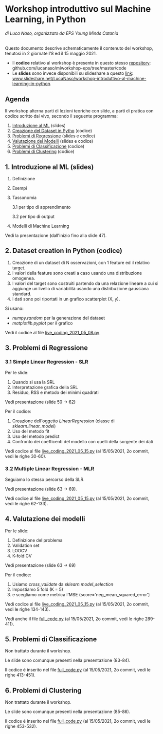 # Workshop introduttivo sul Machine Learning, in Python
###### *di Luca Naso, organizzato da EPS Young Minds Catania*

Questo documento descrive schematicamente il contenuto del workshop, tenutosi in 2 giornate l'8 ed il 15 maggio 2021.
- Il **codice** relativo al workshop è presente in questo stesso [repository](https://github.com/lucanaso/mlworkshop-eps/tree/master/code): github.com/lucanaso/mlworkshop-eps/tree/master/code
- Le **slides** sono invece disponibili su slideshare a questo [link](https://www.slideshare.net/LucaNaso/workshop-introduttivo-al-machine-learning-in-python): www.slideshare.net/LucaNaso/workshop-introduttivo-al-machine-learning-in-python.

## Agenda
Il workshop alterna parti di lezioni teoriche con slide, a parti di pratica con codice scritto dal vivo, secondo il seguente programma:

1. [Introduzione al ML](#1-introduzione-al-ml-slides) (slides)
2. [Creazione del Dataset in Pytho](#2-dataset-creation-in-python-codice) (codice)
3. [Problemi di Regressione](#3-problemi-di-regressione) (slides e codice)
4. [Valutazione dei Modelli](4-valutazione-dei-modelli) (slides e codice)
5. [Problemi di Classificazione](5-problemi-di-classificazione) (codice)
6. [Problemi di Clustering](6-problemi-ci-clustering) (codice)

## 1. Introduzione al ML (slides)
1. Definizione
2. Esempi
3. Tassonomia
   
    3.1 per tipo di apprendimento
   
    3.2 per tipo di output

4. Modelli di Machine Learning

Vedi la presentazione (dall'inizio fino alla slide 47).

## 2. Dataset creation in Python (codice)

1. Creazione di un dataset di N osservazioni, con 1 feature ed il relativo target.
2. I valori della feature sono creati a caso usando una distribuzione omogenea.
3. I valori del target sono costruiti partendo da una relazione lineare a cui si aggiunge un livello di variabilità usando una distribuzione gaussiana standard.
4. I dati sono poi riportati in un grafico scatterplot (X, y).

Si usano:
- *numpy.random* per la generazione del dataset 
- *matplotlib.pyplot* per il grafico
  
Vedi il codice al file [live_coding_2021_05_08.py](https://github.com/lucanaso/mlworkshop-eps/blob/master/code/live_coding_2021_05_08.py)

## 3. Problemi di Regressione
### 3.1 Simple Linear Regression - SLR
Per le slide:
1. Quando si usa la SRL
2. Interpretazione grafica della SRL
3. Residuo, RSS e metodo dei minimi quadrati

Vedi presentazione (slide 50 -> 62)

Per il codice:
1. Creazione dell'oggetto *LinearRegression* (classe di *sklearn.linear_model*)
2. Uso del metodo fit
3. Uso del metodo predict
4. Confronto dei coefficenti del modello con quelli della sorgente dei dati

Vedi codice al file [live_coding_2021_05_15.py](https://github.com/lucanaso/mlworkshop-eps/blob/master/code/live_coding_2021_05_15.py#L30-L60) (al 15/05/2021, 2o commit, vedi le righe 30-60).


### 3.2 Multiple Linear Regression - MLR
Seguiamo lo stesso percorso della SLR.

Vedi presentazione (slide 63 -> 69).

Vedi codice al file [live_coding_2021_05_15.py](https://github.com/lucanaso/mlworkshop-eps/blob/master/code/live_coding_2021_05_15.py#L62-L133) (al 15/05/2021, 2o commit, vedi le righe 62-133).

## 4. Valutazione dei modelli
Per le slide:
1. Definizione del problema
2. Validation set
3. LOOCV
4. K-fold CV

Vedi presentazione (slide 63 -> 69)

Per il codice:
1. Usiamo *cross_validate* da *sklearn.model_selection*
2. Impostiamo 5 fold (K = 5)
3. e scegliamo come metrica l'MSE (score='neg_mean_squared_error')


Vedi codice al file [live_coding_2021_05_15.py](https://github.com/lucanaso/mlworkshop-eps/blob/master/code/live_coding_2021_05_15.py#L134-L143) (al 15/05/2021, 2o commit, vedi le righe 134-143).

Vedi anche il file [full_code.py](https://github.com/lucanaso/mlworkshop-eps/blob/master/code/full_code.py#L289-L411) (al 15/05/2021, 2o commit, vedi le righe 289-411).

## 5. Problemi di Classificazione
Non trattato durante il workshop.

Le slide sono comunque presenti nella presentazione (83-84). 

Il codice è inserito nel file [full_code.py](https://github.com/lucanaso/mlworkshop-eps/blob/master/code/full_code.py#L413-L451) (al 15/05/2021, 2o commit, vedi le righe 413-451).

## 6. Problemi di Clustering
Non trattato durante il workshop.

Le slide sono comunque presenti nella presentazione (85-86).

Il codice è inserito nel file [full_code.py](https://github.com/lucanaso/mlworkshop-eps/blob/master/code/full_code.py#L453-L532) (al 15/05/2021, 2o commit, vedi le righe 453-532).


